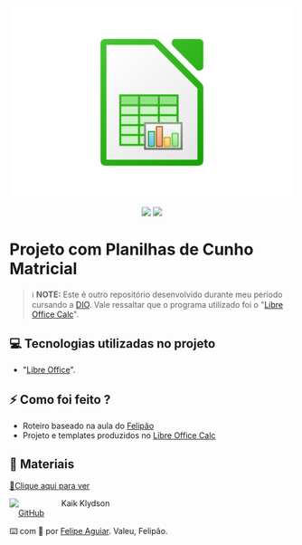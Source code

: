 <p align="center">
<img 
    src="./LibreOffice_Calc-Logo.wine.png"
    width="600"
    />
</p>

<p align="center">
<img 
    src="https://img.shields.io/badge/_PLANILHA_INTELIGENTE-008000">
    </a>
<img 
   src="https://img.shields.io/badge/_SHEETS,_RANGE,_E_MAIS-4B0082" 
     />
</p>

</div>

# Projeto com Planilhas de Cunho Matricial

 > ℹ️ **NOTE:** Este é outro repositório desenvolvido durante meu período cursando a [DIO](https://dio.me).
> Vale ressaltar que o programa utilizado foi o "[Libre Office Calc](https://pt-br.libreoffice.org)".

## 💻 Tecnologias utilizadas no projeto
- "[Libre Office](https://pt-br.libreoffice.org)".


## ⚡ Como foi feito ?

- Roteiro baseado na aula do [Felipão](https://github.com/felipeAguiarCode)
- Projeto e templates produzidos no [Libre Office Calc](https://pt-br.libreoffice.org)


## 👀 Materiais

<a href="https://github.com/Caspioif/Caspioif/blob/4945baf15c61a36cad1179ea8ae38be887940885/Material" title="View PDF now"> 📕Clique aqui para ver</a>

<p>
    <img 
      align=left 
      margin=10 
      width=80 
      src="Pacman.png"
    />
    <p>&nbsp&nbsp&nbspKaik Klydson<br>
    &nbsp&nbsp&nbsp
    <a 
        href="https://github.com/Caspioif">
        GitHub
    </a>

⌨️ com 💜 por [Felipe Aguiar](https://github.com/felipeAguiarCode).
Valeu, Felipão.
